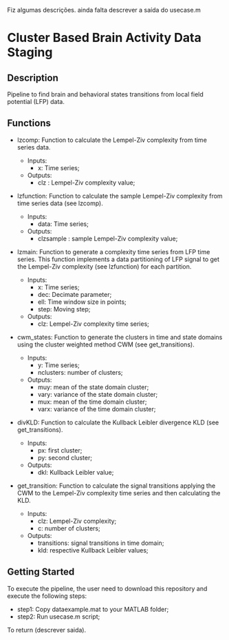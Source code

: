    Fiz algumas descrições. ainda falta descrever a saída do usecase.m

# Cluster Based Brain Activity Data Staging

## Description

Pipeline to find brain and behavioral states transitions from local field potential (LFP) data.

## Functions

* lzcomp: Function to calculate the Lempel-Ziv complexity from time series data.
  - Inputs:
    * x: Time series;
  - Outputs:
    * clz : Lempel-Ziv complexity value;

* lzfunction: Function to calculate the sample Lempel-Ziv complexity from time series data (see lzcomp).
  - Inputs:
    * data: Time series;
  - Outputs:
    * clzsample : sample Lempel-Ziv complexity value;

* lzmain: Function to generate a complexity time series from LFP time series. This function implements a data partitioning of LFP signal to get the Lempel-Ziv complexity (see lzfunction) for each partition.
  - Inputs:
    * x: Time series;
    * dec: Decimate parameter;
    * ell: Time window size in points;
    * step: Moving step;
  - Outputs:
    * clz: Lempel-Ziv complexity time series;

* cwm_states: Function to generate the clusters in time and state domains using the cluster weighted method CWM (see get_transitions).
  - Inputs:
    * y: Time series;
    * nclusters: number of clusters;
  - Outputs:
    * muy: mean of the state domain cluster;
    * vary: variance of the state domain cluster;
    * mux: mean of the time domain cluster;
    * varx: variance of the time domain cluster;

* divKLD: Function to calculate the Kullback Leibler divergence KLD (see get_transitions).
  - Inputs:
    * px: first cluster;
    * py: second cluster;
  - Outputs:
    * dkl: Kullback Leibler value;

* get_transition: Function to calculate the signal transitions applying the CWM to the Lempel-Ziv complexity time series and then calculating the KLD.
  - Inputs:
    * clz: Lempel-Ziv complexity;
    * c: number of clusters;
  - Outputs:
    * transitions: signal transitions in time domain;
    * kld: respective Kullback Leibler values;

## Getting Started

To execute the pipeline, the user need to download this repository and execute the following steps:

* step1: Copy dataexample.mat to your MATLAB folder;
* step2: Run usecase.m script;

To return (descrever saida).
